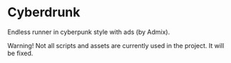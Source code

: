 # Cyberdrunk

Endless runner in cyberpunk style with ads (by Admix).

Warning! Not all scripts and assets are currently used in the project. It will be fixed.



